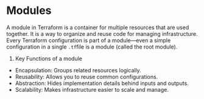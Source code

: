 # Modules 

A module in Terraform is a container for multiple resources that are used together. It is a way to organize and reuse code for managing infrastructure. Every Terraform configuration is part of a module—even a simple configuration in a single `.tf`file is a module (called the root module).

1. Key Functions of a module

- Encapsulation: Groups related resources logically.
- Reusability: Allows you to reuse common configurations.
- Abstraction: Hides implementation details behind inputs and outputs.
- Scalability: Makes infrastructure easier to scale and manage.

